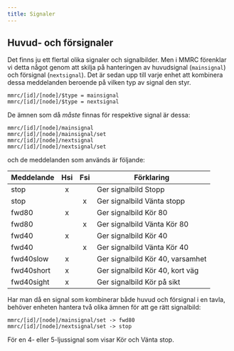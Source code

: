 ```yaml
---
title: Signaler
---
```


## Huvud- och försignaler
Det finns ju ett flertal olika signaler och signalbilder. Men i MMRC förenklar vi detta något genom att skilja på hanteringen av huvudsignal (`mainsignal`) och försignal (`nextsignal`). Det är sedan upp till varje enhet att kombinera dessa meddelanden beroende på vilken typ av signal den styr.

```
mmrc/[id]/[node]/$type = mainsignal
mmrc/[id]/[node]/$type = nextsignal
```

De ämnen som då _måste_ finnas för respektive signal är dessa:

```
mmrc/[id]/[node]/mainsignal
mmrc/[id]/[node]/mainsignal/set
mmrc/[id]/[node]/nextsignal
mmrc/[id]/[node]/nextsignal/set
```
och de meddelanden som används är följande:

|Meddelande|Hsi|Fsi|Förklaring                      |
|----------|:-:|:-:|--------------------------------|
|stop      | x |   |Ger signalbild Stopp            |
|stop      |   | x |Ger signalbild Vänta stopp      |
|fwd80     | x |   |Ger signalbild Kör 80           |
|fwd80     |   | x |Ger signalbild Vänta Kör 80     |
|fwd40     | x |   |Ger signalbild Kör 40           |
|fwd40     |   | x |Ger signalbild Vänta Kör 40     |
|fwd40slow | x |   |Ger signalbild Kör 40, varsamhet|
|fwd40short| x |   |Ger signalbild Kör 40, kort väg |
|fwd40sight| x |   |Ger signalbild Kör på sikt      |


Har man då en signal som kombinerar både huvud och försignal i en tavla, behöver enheten hantera två olika ämnen för att ge rätt signalbild:

```
mmrc/[id]/[node]/mainsignal/set -> fwd80
mmrc/[id]/[node]/nextsignal/set -> stop
```
För en 4- eller 5-ljussignal som visar Kör och Vänta stop.

<!--
## Dvärgsignal

## Övriga signaler
Både Repetersignal, Vägskyddssignal och signaler för Bro, Tunnelport och Skredvarning kan använda samma princip för meddelandehantering
Kan använda `stop` & `go`
-->

